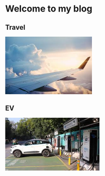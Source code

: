 # Welcome to my blog
## Travel
![Travel](./media/travel-image.jpg)
## EV
![EV](./media/ev-image.jpg)
